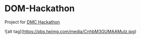 # DOM-Hackathon
Project for [DMC Hackathon](http://hackdmc.org)


![alt tag[(https://pbs.twimg.com/media/CnhbM3GUMAAMuIz.jpg)
